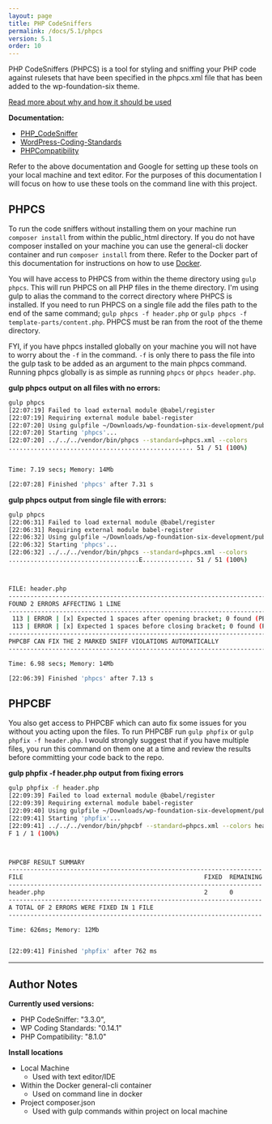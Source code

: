 ```yaml
---
layout: page
title: PHP CodeSniffers
permalink: /docs/5.1/phpcs
version: 5.1
order: 10
---
```


PHP CodeSniffers (PHPCS) is a tool for styling and sniffing your PHP code against rulesets that have been specified in the phpcs.xml file that has been added to the wp-foundation-six theme.

[Read more about why and how it should be used](https://stackoverflow.com/questions/982333/how-useful-is-php-codesniffer-code-standards-enforcement-in-general/5985349#5985349)

**Documentation:**
- [PHP_CodeSniffer](https://github.com/squizlabs/PHP_CodeSniffer)
- [WordPress-Coding-Standards](https://github.com/WordPress-Coding-Standards/WordPress-Coding-Standards)
- [PHPCompatibility](https://github.com/PHPCompatibility/PHPCompatibility)

Refer to the above documentation and Google for setting up these tools on your local machine and text editor. For the purposes of this documentation I will focus on how to use these tools on the command line with this project.

## PHPCS

To run the code sniffers without installing them on your machine run `composer install` from within the public_html directory. If you do not have composer installed on your machine you can use the general-cli docker container and run `composer install` from there. Refer to the Docker part of this documentation for instructions on how to use [Docker](/docs/5.1/docker).

You will have access to PHPCS from within the theme directory using `gulp phpcs`. This will run PHPCS on all PHP files in the theme directory. I'm using gulp to alias the command to the correct directory where PHPCS is installed. If you need to run PHPCS on a single file add the files path to the end of the same command; `gulp phpcs -f header.php` or `gulp phpcs -f template-parts/content.php`. PHPCS must be ran from the root of the theme directory.

FYI, if you have phpcs installed globally on your machine you will not have to worry about the `-f` in the command. `-f` is only there to pass the file into the gulp task to be added as an argument to the main phpcs command. Running phpcs globally is as simple as running `phpcs` or `phpcs header.php`.

**gulp phpcs output on all files with no errors:**

```bash
gulp phpcs
[22:07:19] Failed to load external module @babel/register
[22:07:19] Requiring external module babel-register
[22:07:20] Using gulpfile ~/Downloads/wp-foundation-six-development/public_html/wp-content/themes/wp-foundation-six/gulpfile.babel.js
[22:07:20] Starting 'phpcs'...
[22:07:20] ../../../vendor/bin/phpcs --standard=phpcs.xml --colors
................................................... 51 / 51 (100%)


Time: 7.19 secs; Memory: 14Mb

[22:07:28] Finished 'phpcs' after 7.31 s
```

**gulp phpcs output from single file with errors:**

```bash
gulp phpcs
[22:06:31] Failed to load external module @babel/register
[22:06:31] Requiring external module babel-register
[22:06:32] Using gulpfile ~/Downloads/wp-foundation-six-development/public_html/wp-content/themes/wp-foundation-six/gulpfile.babel.js
[22:06:32] Starting 'phpcs'...
[22:06:32] ../../../vendor/bin/phpcs --standard=phpcs.xml --colors
....................................E.............. 51 / 51 (100%)



FILE: header.php
------------------------------------------------------------------------------------------------------------------------------------
FOUND 2 ERRORS AFFECTING 1 LINE
------------------------------------------------------------------------------------------------------------------------------------
 113 | ERROR | [x] Expected 1 spaces after opening bracket; 0 found (PEAR.Functions.FunctionCallSignature.SpaceAfterOpenBracket)
 113 | ERROR | [x] Expected 1 spaces before closing bracket; 0 found (PEAR.Functions.FunctionCallSignature.SpaceBeforeCloseBracket)
------------------------------------------------------------------------------------------------------------------------------------
PHPCBF CAN FIX THE 2 MARKED SNIFF VIOLATIONS AUTOMATICALLY
------------------------------------------------------------------------------------------------------------------------------------

Time: 6.98 secs; Memory: 14Mb

[22:06:39] Finished 'phpcs' after 7.13 s
```

## PHPCBF

You also get access to PHPCBF which can auto fix some issues for you without you acting upon the files. To run PHPCBF run `gulp phpfix` or `gulp phpfix -f header.php`. I would strongly suggest that if you have multiple files, you run this command on them one at a time and review the results before committing your code back to the repo.

**gulp phpfix -f header.php output from fixing errors**

```bash
gulp phpfix -f header.php
[22:09:39] Failed to load external module @babel/register
[22:09:39] Requiring external module babel-register
[22:09:40] Using gulpfile ~/Downloads/wp-foundation-six-development/public_html/wp-content/themes/wp-foundation-six/gulpfile.babel.js
[22:09:41] Starting 'phpfix'...
[22:09:41] ../../../vendor/bin/phpcbf --standard=phpcs.xml --colors header.php
F 1 / 1 (100%)



PHPCBF RESULT SUMMARY
----------------------------------------------------------------------
FILE                                                  FIXED  REMAINING
----------------------------------------------------------------------
header.php                                            2      0
----------------------------------------------------------------------
A TOTAL OF 2 ERRORS WERE FIXED IN 1 FILE
----------------------------------------------------------------------

Time: 626ms; Memory: 12Mb


[22:09:41] Finished 'phpfix' after 762 ms
```

---

## Author Notes

**Currently used versions:**
- PHP CodeSniffer: "3.3.0",
- WP Coding Standards: "0.14.1"
- PHP Compatibility: "8.1.0"

**Install locations**
- Local Machine
	- Used with text editor/IDE
- Within the Docker general-cli container
	- Used on command line in docker
- Project composer.json
	- Used with gulp commands within project on local machine
